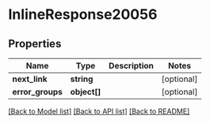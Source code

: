 # InlineResponse20056

## Properties
Name | Type | Description | Notes
------------ | ------------- | ------------- | -------------
**next_link** | **string** |  | [optional] 
**error_groups** | **object[]** |  | [optional] 

[[Back to Model list]](../README.md#documentation-for-models) [[Back to API list]](../README.md#documentation-for-api-endpoints) [[Back to README]](../README.md)


